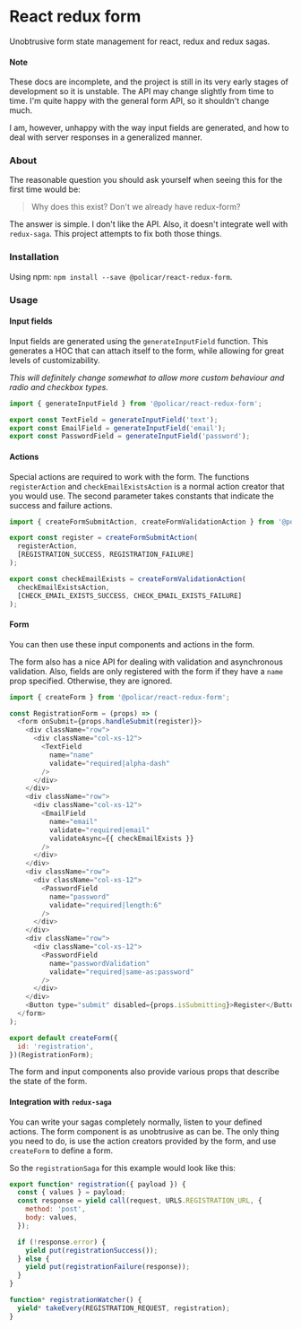 # React redux form
Unobtrusive form state management for react, redux and redux sagas.

#### Note
These docs are incomplete, and the project is still in its very early stages of development so it is unstable. The API may change slightly from time to time. I'm quite happy with the general form API, so it shouldn't change much.

I am, however, unhappy with the way input fields are generated, and how to deal with server responses in a generalized manner.

### About
The reasonable question you should ask yourself when seeing this for the first time would be:

> Why does this exist? Don't we already have redux-form?

The answer is simple. I don't like the API. Also, it doesn't integrate well with `redux-saga`. This project attempts to fix both those things.

### Installation
Using npm: `npm install --save @policar/react-redux-form`.

### Usage

#### Input fields
Input fields are generated using the `generateInputField` function. This generates a HOC that can attach itself to the form, while allowing for great levels of customizability.

*This will definitely change somewhat to allow more custom behaviour and radio and checkbox types.*

```js
import { generateInputField } from '@policar/react-redux-form';

export const TextField = generateInputField('text');
export const EmailField = generateInputField('email');
export const PasswordField = generateInputField('password');
```

#### Actions
Special actions are required to work with the form. The functions `registerAction` and `checkEmailExistsAction` is a normal action creator that you would use. The second parameter takes constants that indicate the success and failure actions.

```js
import { createFormSubmitAction, createFormValidationAction } from '@policar/react-redux-form';

export const register = createFormSubmitAction(
  registerAction,
  [REGISTRATION_SUCCESS, REGISTRATION_FAILURE]
);

export const checkEmailExists = createFormValidationAction(
  checkEmailExistsAction,
  [CHECK_EMAIL_EXISTS_SUCCESS, CHECK_EMAIL_EXISTS_FAILURE]
);
```

#### Form
You can then use these input components and actions in the form.

The form also has a nice API for dealing with validation and asynchronous validation. Also, fields are only registered with the form if they have a `name` prop specified. Otherwise, they are ignored.

```js
import { createForm } from '@policar/react-redux-form';

const RegistrationForm = (props) => (
  <form onSubmit={props.handleSubmit(register)}>
    <div className="row">
      <div className="col-xs-12">
        <TextField
          name="name"
          validate="required|alpha-dash"
        />
      </div>
    </div>
    <div className="row">
      <div className="col-xs-12">
        <EmailField
          name="email"
          validate="required|email"
          validateAsync={{ checkEmailExists }}
        />
      </div>
    </div>
    <div className="row">
      <div className="col-xs-12">
        <PasswordField
          name="password"
          validate="required|length:6"
        />
      </div>
    </div>
    <div className="row">
      <div className="col-xs-12">
        <PasswordField
          name="passwordValidation"
          validate="required|same-as:password"
        />
      </div>
    </div>
    <Button type="submit" disabled={props.isSubmitting}>Register</Button>
  </form>
);

export default createForm({
  id: 'registration',
})(RegistrationForm);
```

The form and input components also provide various props that describe the state of the form.


#### Integration with `redux-saga`
You can write your sagas completely normally, listen to your defined actions. The form component is as unobtrusive as can be. The only thing you need to do, is use the action creators provided by the form, and use `createForm` to define a form.

So the `registrationSaga` for this example would look like this:
```js
export function* registration({ payload }) {
  const { values } = payload;
  const response = yield call(request, URLS.REGISTRATION_URL, {
    method: 'post',
    body: values,
  });

  if (!response.error) {
    yield put(registrationSuccess());
  } else {
    yield put(registrationFailure(response));
  }
}

function* registrationWatcher() {
  yield* takeEvery(REGISTRATION_REQUEST, registration);
}
```
